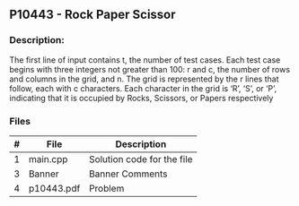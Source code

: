 ## P10443 - Rock Paper Scissor

### Description: 
The first line of input contains t, the number of test cases.
Each test case begins with three integers not greater than
100: r and c, the number of rows and columns in the grid,
and n. The grid is represented by the r lines that follow, each
with c characters. Each character in the grid is ‘R’, ‘S’, or ‘P’,
indicating that it is occupied by Rocks, Scissors, or Papers respectively


### Files

|   #   | File            | Description                                        |
| :---: | --------------- | -------------------------------------------------- |
|   1   | main.cpp         |Solution code for the file     |
|   3   |Banner  |Banner Comments |
|   4   |p10443.pdf |Problem |



